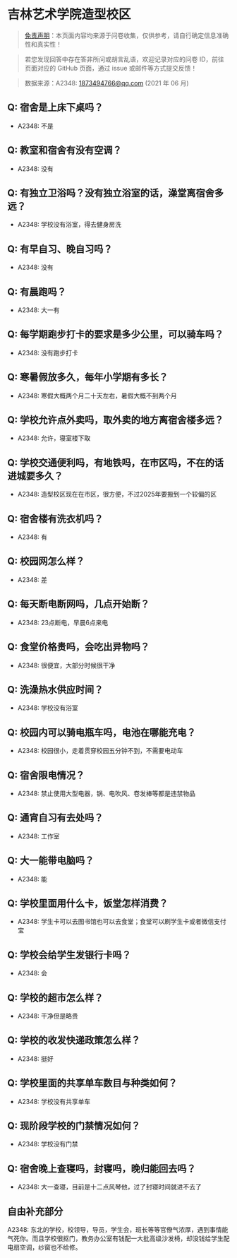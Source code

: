 # 吉林艺术学院造型校区

> [免责声明](https://colleges.chat/#_3)：本页面内容均来源于问卷收集，仅供参考，请自行确定信息准确性和真实性！

> 若您发现回答中存在答非所问或胡言乱语，欢迎记录对应的问卷 ID，前往页面对应的 GitHub 页面，通过 issue 或邮件等方式提交反馈！

> 数据来源：A2348: 1873494766@qq.com (2021 年 06 月)

## Q: 宿舍是上床下桌吗？

- A2348: 不是

## Q: 教室和宿舍有没有空调？

- A2348: 没有

## Q: 有独立卫浴吗？没有独立浴室的话，澡堂离宿舍多远？

- A2348: 学校没有浴室，得去健身房洗

## Q: 有早自习、晚自习吗？

- A2348: 没有

## Q: 有晨跑吗？

- A2348: 大一有

## Q: 每学期跑步打卡的要求是多少公里，可以骑车吗？

- A2348: 没有跑步打卡

## Q: 寒暑假放多久，每年小学期有多长？

- A2348: 寒假大概两个月二十天左右，暑假大概不到两个月

## Q: 学校允许点外卖吗，取外卖的地方离宿舍楼多远？

- A2348: 允许，寝室楼下取

## Q: 学校交通便利吗，有地铁吗，在市区吗，不在的话进城要多久？

- A2348: 造型校区现在在市区，很方便，不过2025年要搬到一个较偏的区

## Q: 宿舍楼有洗衣机吗？

- A2348: 有

## Q: 校园网怎么样？

- A2348: 差

## Q: 每天断电断网吗，几点开始断？

- A2348: 23点断电，早晨6点来电

## Q: 食堂价格贵吗，会吃出异物吗？

- A2348: 很便宜，大部分时候很干净

## Q: 洗澡热水供应时间？

- A2348: 学校没有浴室

## Q: 校园内可以骑电瓶车吗，电池在哪能充电？

- A2348: 校园很小，走着贯穿校园五分钟不到，不需要电动车

## Q: 宿舍限电情况？

- A2348: 禁止使用大型电器，锅、电吹风、卷发棒等都是违禁物品

## Q: 通宵自习有去处吗？

- A2348: 工作室

## Q: 大一能带电脑吗？

- A2348: 能

## Q: 学校里面用什么卡，饭堂怎样消费？

- A2348: 学生卡可以去图书馆也可以去食堂；食堂可以刷学生卡或者微信支付宝

## Q: 学校会给学生发银行卡吗？

- A2348: 会

## Q: 学校的超市怎么样？

- A2348: 干净但是略贵

## Q: 学校的收发快递政策怎么样？

- A2348: 挺好

## Q: 学校里面的共享单车数目与种类如何？

- A2348: 学校没有共享单车

## Q: 现阶段学校的门禁情况如何？

- A2348: 学校没有门禁

## Q: 宿舍晚上查寝吗，封寝吗，晚归能回去吗？

- A2348: 大一查寝，目前是十二点风琴他，过了封寝时间就进不去了

## 自由补充部分

A2348: 东北的学校，校领导，导员，学生会，班长等等官僚气浓厚，遇到事情能气死你。而且学校很抠门，教务办公室有钱配一大批高级沙发椅，却没钱给学生配电扇空调，纱窗也不给修。